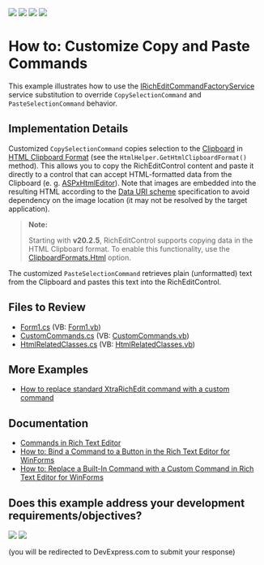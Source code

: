 <!-- default badges list -->
![](https://img.shields.io/endpoint?url=https://codecentral.devexpress.com/api/v1/VersionRange/128609846/24.2.1%2B)
[![](https://img.shields.io/badge/Open_in_DevExpress_Support_Center-FF7200?style=flat-square&logo=DevExpress&logoColor=white)](https://supportcenter.devexpress.com/ticket/details/E3665)
[![](https://img.shields.io/badge/📖_How_to_use_DevExpress_Examples-e9f6fc?style=flat-square)](https://docs.devexpress.com/GeneralInformation/403183)
[![](https://img.shields.io/badge/💬_Leave_Feedback-feecdd?style=flat-square)](#does-this-example-address-your-development-requirementsobjectives)
<!-- default badges end -->
# How to: Customize Copy and Paste Commands

This example illustrates how to use the [IRichEditCommandFactoryService](https://docs.devexpress.com/OfficeFileAPI/DevExpress.XtraRichEdit.Services.IRichEditCommandFactoryService) service substitution to override <code>CopySelectionCommand</code> and <code>PasteSelectionCommand</code> behavior.

## Implementation Details

Customized <code>CopySelectionCommand</code> copies selection to the [Clipboard](https://learn.microsoft.com/en-us/dotnet/api/system.windows.clipboard) in [HTML Clipboard Format](https://learn.microsoft.com/en-us/previous-versions/windows/internet-explorer/ie-developer/platform-apis/aa767917(v=vs.85)) (see the <code>HtmlHelper.GetHtmlClipboardFormat()</code> method). This allows you to copy the RichEditControl content and paste it directly to a control that can accept HTML-formatted data from the Clipboard (e. g. [ASPxHtmlEditor](https://docs.devexpress.com/AspNet/DevExpress.Web.ASPxHtmlEditor.ASPxHtmlEditor)). Note that images are embedded into the resulting HTML according to the [Data URI scheme](http://en.wikipedia.org/wiki/Data_URI_scheme) specification to avoid dependency on the image location (it may not be resolved by the target application).

> **Note:**
>
> Starting with **v20.2.5**, RichEditControl supports copying data in the HTML Clipboard format. To enable this functionality, use the [ClipboardFormats.Html](https://docs.devexpress.com/OfficeFileAPI/DevExpress.XtraRichEdit.DataFormatOptions.Html) option.
  
The customized <code>PasteSelectionCommand</code> retrieves plain (unformatted) text from the Clipboard and pastes this text into the RichEditControl.

## Files to Review

* [Form1.cs](./CS/RichEditCustomCopyPaste/Form1.cs) (VB: [Form1.vb](./VB/Form1.vb))
* [CustomCommands.cs](./CS/RichEditCustomCopyPaste/CustomCommands.cs) (VB: [CustomCommands.vb](./VB/CustomCommands.vb))
* [HtmlRelatedClasses.cs](./CS/RichEditCustomCopyPaste/HtmlRelatedClasses.cs) (VB: [HtmlRelatedClasses.vb](./VB/HtmlRelatedClasses.vb))

## More Examples

* [How to replace standard XtraRichEdit command with a custom command](https://github.com/DevExpress-Examples/how-to-replace-standard-xtrarichedit-command-with-your-own-custom-command-e2224)

## Documentation

* [Commands in Rich Text Editor](https://docs.devexpress.com/WindowsForms/9328/controls-and-libraries/rich-text-editor/commands)
* [How to: Bind a Command to a Button in the Rich Text Editor for WinForms](https://docs.devexpress.com/WindowsForms/7071/controls-and-libraries/rich-text-editor/examples/commands/how-to-bind-a-command-to-a-button)
* [How to: Replace a Built-In Command with a Custom Command in Rich Text Editor for WinForms](https://docs.devexpress.com/WindowsForms/113758/controls-and-libraries/rich-text-editor/examples/commands/how-to-customize-built-in-command-using-service-substitution)
<!-- feedback -->
## Does this example address your development requirements/objectives?

[<img src="https://www.devexpress.com/support/examples/i/yes-button.svg"/>](https://www.devexpress.com/support/examples/survey.xml?utm_source=github&utm_campaign=how-to-customize-copy-and-paste-commands&~~~was_helpful=yes) [<img src="https://www.devexpress.com/support/examples/i/no-button.svg"/>](https://www.devexpress.com/support/examples/survey.xml?utm_source=github&utm_campaign=how-to-customize-copy-and-paste-commands&~~~was_helpful=no)

(you will be redirected to DevExpress.com to submit your response)
<!-- feedback end -->
